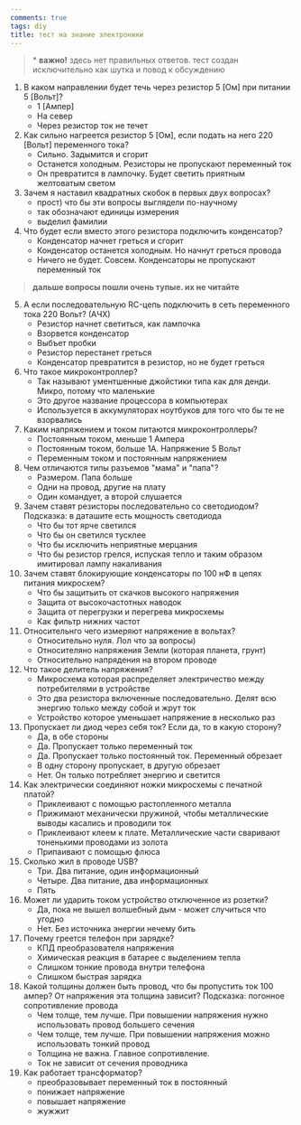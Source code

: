 ```yaml
---
comments: true
tags: diy
title: тест на знание электроники
---
```


> \* **важно!** здесь нет правильных ответов. тест создан исключительно как шутка и повод к обсуждению

1. В каком направлении будет течь через резистор 5 [Ом] при питании 5 [Вольт]?
    - 1 [Ампер]
    - На север
    - Через резистор ток не течет
2. Как сильно нагреется резистор 5 [Ом], если подать на него 220 [Вольт] переменного тока?
    - Сильно. Задымится и сгорит
    - Останется холодным. Резисторы не пропускают переменный ток
    - Он превратится в лампочку. Будет светить приятным желтоватым светом
3. Зачем я наставил квадратных скобок в первых двух вопросах?
    - прост) что бы эти вопросы выглядели по-научному
	- так обозначают единицы измерения
    - выделил фамилии
4. Что будет если вместо этого резистора подключить конденсатор?
    - Конденсатор начнет греться и сгорит
    - Конденсатор останется холодным. Но начнут греться провода
	- Ничего не будет. Совсем. Конденсаторы не пропускают переменный ток
	
	
> **дальше вопросы пошли очень тупые. их не читайте**
	
5. А если последовательную RC-цепь подключить в сеть переменного тока 220 Вольт? (АЧХ)
    - Резистор начнет светиться, как лампочка
    - Взорвется конденсатор
    - Выбъет пробки
    - Резистор перестанет греться
    - Конденсатор превратится в резистор, но не будет греться
6. Что такое микроконтроллер?
    - Так называют ументшенные джойстики типа как для денди. Микро, потому что маленькие
    - Это другое название процессора в компьютерах
    - Используется в аккумуляторах ноутбуков для того что бы те не взорвались
7. Каким напряжением и током питаются микроконтроллеры?
    - Постоянным током, меньше 1 Ампера
    - Постоянным током, больше 1А. Напряжение 5 Вольт
    - Переменным током и постоянным напряжением
8. Чем отличаются типы разъемов "мама" и "папа"?
    - Размером. Папа больше
    - Одни на провод, другие на плату
    - Один командует, а второй слушается
9. Зачем ставят резисторы последовательно со светодиодом? Подсказка: в даташите есть мощность светодиода
    - Что бы тот ярче светился
    - Что бы он светился тусклее
    - Что бы исключить неприятные мерцания 
    - Что бы резистор грелся, испуская тепло и таким образом имитировал лампу накаливания
10. Зачем ставят блокирующие конденсаторы по 100 нФ в цепях питания микросхем?
    - Что бы защитьить от скачков высокого напряжения
    - Защита от высокочастотных наводок
    - Защита от перегрузки и перегрева микросхемы
    - Как фильтр нижних частот
11. Относительнго чего измеряют напряжение в вольтах?
    - Относительно нуля. Лол что за вопросы)
    - Относителяно напряжения Земли (которая планета, грунт)
    - Относительно напрядения на втором проводе
12. Что такое делитель напряжения?
    - Микросхема которая распределяет электричество между потребителями в устройстве
    - Это два резистора включенные последовательно. Делят всю энергию только между собой и жрут ток
    - Устройство которое уменьшает напряжение в несколько раз
13. Пропускает ли диод через себя ток? Если да, то в какую сторону?
    - Да, в обе стороны
    - Да. Пропускает только переменный ток
    - Да. Пропускает только постоянный ток. Переменный обрезает
    - В одну сторону пропускает, в другую обрезает
    - Нет. Он только потребляет энергию и светится
14. Как электрически соединяют ножки микросхемы с печатной платой?
    - Приклеивают с помощью растопленного металла
    - Прижимают механически пружиной, чтобы металлические выводы касались и проводили ток
    - Приклеивают клеем к плате. Металлические части сваривают тоненькими проводами из золота
    - Припаивают с помощью флюса
15. Сколько жил в проводе USB?
    - Три. Два питание, один информационный
    - Четыре. Два питание, два информационных
    - Пять
16. Может ли ударить током устройство отключенное из розетки?
    - Да, пока не вышел волшебный дым - может случиться что угодно
    - Нет. Без источника энергии нечему бить
17. Почему греется телефон при зарядке?
    - КПД преобразователя напряжения
    - Химическая реакция в батарее с выделением тепла
    - Слишком тонкие провода внутри телефона
    - Слишком быстрая зарядка
18. Какой толщины должен быть провод, что бы пропустить ток 100 ампер? От напряжения эта толщина зависит? Подсказка: погонное сопротивление провода
    - Чем толще, тем лучше. При повышении напряжения нужно использовать провод большего сечения
    - Чем толще, тем лучше. При повышении напряжения можно использовать тонкий провод
    - Толщина не важна. Главное сопротивление.
    - Ток не зависит от сечения проводника
19. Как работает трансформатор?
    - преобразовывает переменный ток в постоянный
    - понижает напряжение
    - повышает напряжение
    - жужжит
